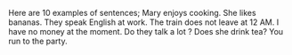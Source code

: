 Here are 10 examples of sentences;
Mary enjoys cooking.
She likes bananas.
They speak English at work.
The train does not leave at 12 AM.
I have no money at the moment.
Do they talk a lot ?
Does she drink tea?
You run to the party.